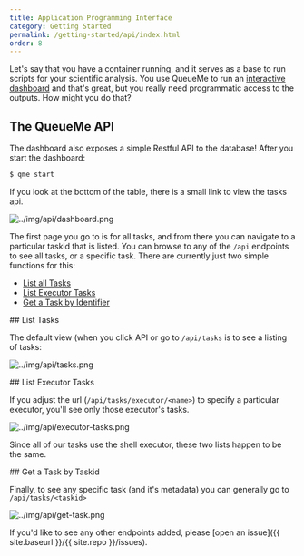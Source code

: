 ```yaml
---
title: Application Programming Interface
category: Getting Started
permalink: /getting-started/api/index.html
order: 8
---
```


Let's say that you have a container running, and it serves as a base to run
scripts for your scientific analysis. You use QueueMe to run an [interactive dashboard](../dashboard/)
and that's great, but you really need programmatic access to the outputs. How might you do that?

## The QueueMe API

The dashboard also exposes a simple Restful API to the database! After you
start the dashboard:

```bash
$ qme start
```

If you look at the bottom of the table, there is a small link to view the tasks api.

![../img/api/dashboard.png](../img/api/dashboard.png)

The first page you go to is for all tasks, and from there you can navigate to a
particular taskid that is listed. You can browse to any of the `/api` endpoints to see all tasks, or a specific task.
There are currently just two simple functions for this:

 - [List all Tasks](#list-tasks)
 - [List Executor Tasks](#list-executor-tasks)
 - [Get a Task by Identifier](#get-task)


<a id="list-tasks">
##  List Tasks

The default view (when you click API or go to `/api/tasks` is to see a listing of tasks:

![../img/api/tasks.png](../img/api/tasks.png)

<a id="list-executor-tasks">
##  List Executor Tasks

If you adjust the url (`/api/tasks/executor/<name>`) to specify a particular executor, you'll see only those executor's tasks.

![../img/api/executor-tasks.png](../img/api/executor-tasks.png)

Since all of our tasks use the shell executor, these two lists happen to be the same.

<a id="get-task">
##  Get a Task by Taskid

Finally, to see any specific task (and it's metadata) you can generally go to `/api/tasks/<taskid>`

![../img/api/get-task.png](../img/api/get-task.png)

If you'd like to see any other endpoints added, please [open an issue]({{ site.baseurl }}/{{ site.repo }}/issues).
